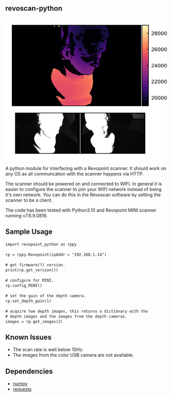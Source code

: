 ## revoscan-python ##
![depth image](images/image.png?raw=true "")

A python module for interfacing with a Revopoint scanner. It should work on any OS
as all communcation with the scanner happens via HTTP.

The scanner should be powered on and connected to WIFI. In general it is easier to
configure the scanner to join your WIFI network instead of being it's own network.
You can do this in the Revoscan software by setting the scanner to be a client.

The code has been tested with Python3.10 and Revopoint MINI scanner running v7.6.9.0816.

## Sample Usage ##
```
import revopoint_python as rppy

rp = rppy.Revopoint(ipAddr = "192.168.1.14")

# get firmware(?) version.
print(rp.get_version())

# configure for MINI.
rp.config_MINI()

# set the gain of the depth camera.
rp.set_depth_gain(1)

# acquire two depth images, this returns a dictionary with the
# depth images and the images from the depth cameras.
images = rp.get_images(2)
```

## Known Issues ##

* The scan rate is well below 10Hz.
* The images from the color USB camera are not available.

## Dependencies ##

* [numpy](https://www.numpy.org/)
* [requests](https://requests.readthedocs.io/)
